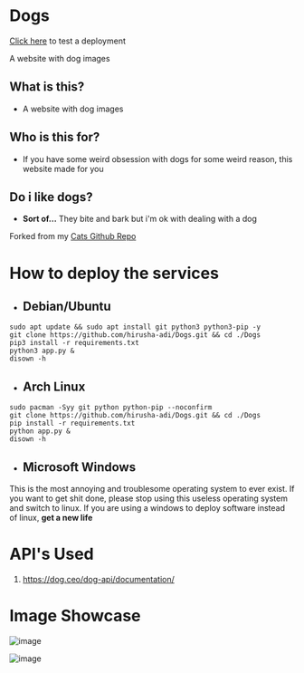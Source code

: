 # Dogs

[Click here](http://dogs.hirusha.xyz) to test a deployment

A website with dog images

## What is this?

- A website with dog images

## Who is this for?

- If you have some weird obsession with dogs for some weird reason, this website made for you

## Do i like dogs?

- **Sort of...** They bite and bark but i'm ok with dealing with a dog

Forked from my [Cats Github Repo](https://github.com/hirusha-adi/Cats)

# How to deploy the services

- ## Debian/Ubuntu

```
sudo apt update && sudo apt install git python3 python3-pip -y
git clone https://github.com/hirusha-adi/Dogs.git && cd ./Dogs
pip3 install -r requirements.txt
python3 app.py &
disown -h
```

- ## Arch Linux

```
sudo pacman -Syy git python python-pip --noconfirm
git clone https://github.com/hirusha-adi/Dogs.git && cd ./Dogs
pip install -r requirements.txt
python app.py &
disown -h
```

- ## Microsoft Windows

This is the most annoying and troublesome operating system to ever exist. If you want to get shit done, please stop using this useless operating system and switch to linux. If you are using a windows to deploy software instead of linux, **get a new life**

# API's Used

1. https://dog.ceo/dog-api/documentation/

# Image Showcase

![image](https://user-images.githubusercontent.com/36286877/157040981-4199992b-f849-45b2-9640-1078cbb33c8f.png)

![image](https://user-images.githubusercontent.com/36286877/157040998-62693c59-3cc2-404d-ad1f-ac9200f67efb.png)
